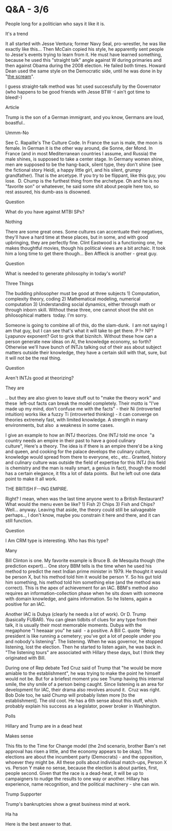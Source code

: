 # Q&A - 3/6

<a name="howitis"/>

People long for a politician who says it like it is.

It's a trend

It all started with Jesse Ventura; former Navy Seal, pro-wrestler, he
was like exactly like this... Then McCain copied his style, he
apparently sent people to Jesse's events trying to learn from it. He
must have learned something, because he used this "straight talk"
angle against W during primaries and then against Obama during the
2008 election. He failed both times. Howard Dean used the same style
on the Democratic side, until he was done in by "[the scream](https://youtu.be/RwkNnMrsx7Q?t=46)". 

I guess straight-talk method was 1st used successfully by the
Governator (who happens to be good friends with Jesse BTW -I ain't got
time to bleed!-)

Article 

Trump is the son of a German immigrant, and you know, Germans are loud, boastful..

Ummm-No

See C. Rapaille's The Culture Code. In France the sun is male, the moon is female. In German it is the other way around, die Sonne, der Mond. In France (and in most Mediterranean countries I assume, and Russia) the male shines, is supposed to take a center stage. In Germany women shine, men are supposed to be the hang-back, silent type, they don't shine (see the fictional story Heidi, a happy little girl, and his silent, grumpy grandfather). That is the arcetype. If you try to be flippant, like this guy, you lose.  D. Chump is the furthest thing from the archetype. Oh and he is no "favorite son" or whateever, he said some shit about people here too, so rest assured, his dumb-ass is disowned. 

Question

What do you have against MTBI SPs? 

Nothing

There are some great ones. Some cultures can accentuate their negatives, they'll have a hard time at these places, but in some, and with good upbringing, they are perfectly fine. Clint Eastwood is a functioning one, he makes thoughtful movies, though his political views are a bit archaic. It took him a long time to get there though... Ben Affleck is another - great guy.

Question

What is needed to generate philosophy in today's world? 

Three Things

The budding philosopher must be good at three subjects 1) Computation, complexity theory, coding 2) Mathematical modeling, numerical computation 3) Understanding social dynamics, either through math or through inborn skill. Without these three, one cannot shoot the shit on philosophical matters  today. I'm sorry. 

Someone is going to combine all of this, do the slam-dunk.  I am not saying I am that guy, but I can see that's what it will take to get there. P != NP? Lyapunov exponent? Got to grok that biznitch. Without these how can a person generate new ideas on AI, the knowledge economy, so forth? Otherwise we'll have bunch of INTJs talking out of their ass about subject matters outside their knowledge, they have a certain skill with that, sure, but it will not be the real thing.

Question

Aren't INTJs good at theorizing?

They are

.. but they are also given to leave stuff out to "make the theory work" and these  left-out facts can break the model completely. Their motto is "I've made up my mind, don't confuse me with the facts" - their Ni (introverted intuition) works like a fuzzy Ti (introverted thinking) - it can converge on theories extremely fast, with limited knowledge. A strength in many environments, but also  a weakness in some cases.

I give an example to how an INTJ theorizes. One INTJ told me once  "a country needs an empire in their past to have a good culinary culture", Here's a theory. The idea is if there is an empire there'd be a king and queen, and cooking for the palace develops the culinary culture, knowledge would spread from there to everyone, etc., etc.. Granted, history and culinary culture was outside the field of expertise for this INTJ (his field is chemistry and the man is really smart, a genius in fact), though the model has a certain elegance, it fits a lot of data points.  But he left out one data point to make it all work.

THE BRITISH F--ING EMPIRE.

Right? I mean, when was the last time anyone went to a British Restaurant? What would the menu even be like? 1) Fish 2) Chips 3) Fish and Chips? Well... anyway. Leaving that aside, the theory could still be salvageable perhaps.., I don't know, maybe you constrain it here and there, and it can still function. 

Question 

I Am CRM type is interesting. Who has this type? 

Many

Bill Clinton is one. My favorite example is Bruce B. de Mesquita though (the prediction expert)... One story BBM tells is the time when he used his method to predict the next Indian prime minister in 1979. He thought it would be person X, but his method told him it would be person Y. So his gut told him something, his method told him something else (and the method was correct). This is the apex of achievement for an IAC. BBM's method also requires an information-collection phase when he sits down with someone with domain knowledge, and gains information. So he listens, again a positive for an IAC. 

Another IAC is Dubya (clearly he needs a lot of work). Or D. Trump (basically FUBAR). You can glean tidbits of clues for any type from their talk, it is usually their most memorable moments. Dubya with the megaphone "I heeaaar you" he said  - a positive. A Bill C. quote "Being president is like running a cemetery; you've got a lot of people under you and nobody's listening". The listening. When he was governor, he stopped listening, lost the election. Then he started to listen again, he was back in. "The listening tours" are associated with Hillary these days, but I think they originated with Bill.

During one of Rep debate Ted Cruz said of Trump that "he would be more amiable to the establishment", he was trying to make the point he himself would not be. But for a briefest moment you see Trump having this internal smile, the shy smile of a person being caught. Since listening is an area for development for IAC, their drama also revolves around it.  Cruz was right. Bob Dole too, he said Chump will probably listen more [to the establishment]. The old coot. He has a 6th sense about this stuff, which probably explain his success as a legislator, power broker in Washington.

Polls

Hillary and Trump are in a dead heat

Makes sense

This fits to the Time for Change model (the 2nd scenario, brother Bam's net approval has risen a little, and the economy appears to be okay). The elections are about the incumbent party (Democrats) - and the opposition, whoever they might be. All these polls about individual match-ups, Person X vs. Person Y make no sense, because the election is about parties, first, people second. Given that the race is a dead-heat, it will be up to campaigners to nudge the results to one way or another. Hillary has experience, name recognition, and the political machinery - she can win.  

Trump Supporter

Trump's bankruptcies show a great business mind at work. 

Ha ha

Here is the best answer to that.













